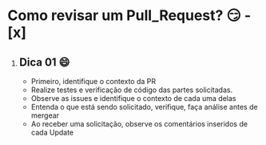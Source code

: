 # Como revisar um Pull_Request? :smirk: - [x]

1. ## Dica 01 :smile:
    - Primeiro, identifique o contexto da PR
    - Realize testes e verificação de código das partes solicitadas.
    - Observe as issues e identifique o contexto de cada uma delas
    - Entenda o que está sendo solicitado, verifique, faça análise antes de mergear
    - Ao receber uma solicitação, observe os comentários inseridos de cada Update 

